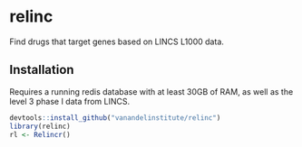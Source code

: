 # relinc

Find drugs that target genes based on LINCS L1000 data.

## Installation

Requires a running redis database with at least 30GB of RAM, as well as 
the level 3 phase I data from LINCS.

``` r
devtools::install_github("vanandelinstitute/relinc")
library(relinc)
rl <- Relincr()
```
